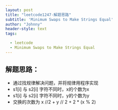 ```yaml
---
layout: post
title: "leetcode1247-解题思路"
subtitle: 'Minimum Swaps to Make Strings Equal'
author: "Johnny"
header-style: text
tags:

  - leetcode
  - Minimum Swaps to Make Strings Equal
---
```

 

## 解题思路：
  - 通过找规律解决问题，并将规律用程序实现
  - s1[i] 与 s2[i] 字符不同时，x的个数为x
  - s1[i] 与 s2[i] 字符不同时，y的个数为y
  - 交换的次数为 x //2 + y // 2 + 2 * (x % 2) 
